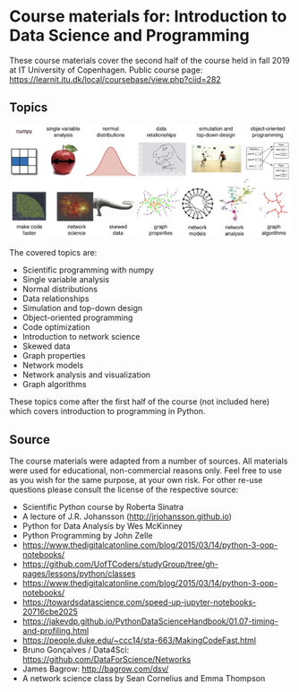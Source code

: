 # Course materials for: Introduction to Data Science and Programming
These course materials cover the second half of the course held in fall 2019 at IT University of Copenhagen. Public course page: https://learnit.itu.dk/local/coursebase/view.php?ciid=282

## Topics
![alt text](docs/images/topics.png "Topics")

The covered topics are:

* Scientific programming with numpy 
* Single variable analysis
* Normal distributions
* Data relationships
* Simulation and top-down design
* Object-oriented programming
* Code optimization
* Introduction to network science
* Skewed data
* Graph properties
* Network models
* Network analysis and visualization
* Graph algorithms

These topics come after the first half of the course (not included here) which covers introduction to programming in Python.

## Source
The course materials were adapted from a number of sources. All materials were used for educational, non-commercial reasons only. Feel free to use as you wish for the same purpose, at your own risk. For other re-use questions please consult the license of the respective source:

* Scientific Python course by Roberta Sinatra
* A lecture of J.R. Johansson (http://jrjohansson.github.io)
* Python for Data Analysis by Wes McKinney
* Python Programming by John Zelle
* https://www.thedigitalcatonline.com/blog/2015/03/14/python-3-oop-notebooks/
* https://github.com/UofTCoders/studyGroup/tree/gh-pages/lessons/python/classes
* https://www.thedigitalcatonline.com/blog/2015/03/14/python-3-oop-notebooks/
* https://towardsdatascience.com/speed-up-jupyter-notebooks-20716cbe2025
* https://jakevdp.github.io/PythonDataScienceHandbook/01.07-timing-and-profiling.html
* https://people.duke.edu/~ccc14/sta-663/MakingCodeFast.html
* Bruno Gonçalves / Data4Sci: https://github.com/DataForScience/Networks
* James Bagrow: http://bagrow.com/dsv/
* A network science class by Sean Cornelius and Emma Thompson